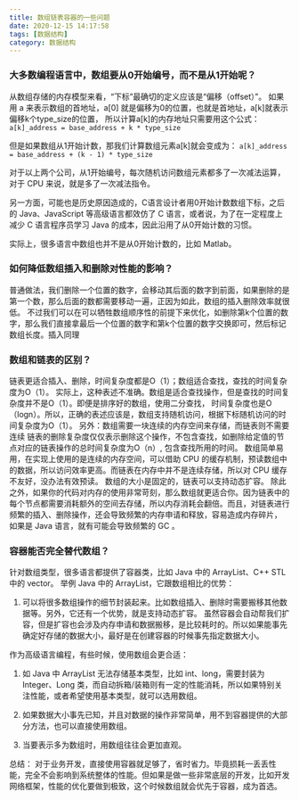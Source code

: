 ```yaml
---
title: 数组链表容器的一些问题
date: 2020-12-15 14:17:58
tags: [数据结构]
category: 数据结构
---
```


### 大多数编程语言中，数组要从0开始编号，而不是从1开始呢？

从数组存储的内存模型来看，“下标”最确切的定义应该是“偏移（offset）”。
如果用 a 来表示数组的首地址，a[0] 就是偏移为0的位置，也就是首地址，a[k]就表示偏移k个type_size的位置，
所以计算a[k]的内存地址只需要用这个公式：
`a[k]_address = base_address + k * type_size`

但是如果数组从1开始计数，那我们计算数组元素a[k]就会变成为：
`a[k]_address = base_address + (k - 1) * type_size`

对于以上两个公司，从1开始编号，每次随机访问数组元素都多了一次减法运算，对于 CPU 来说，就是多了一次减法指令。

另一方面，可能也是历史原因造成的，C语言设计者用0开始计数数组下标，之后的 Java、JavaScript 等高级语言都效仿了 C 语言，或者说，为了在一定程度上减少 C 语言程序员学习 Java 的成本，因此沿用了从0开始计数的习惯。
<!--more -->
实际上，很多语言中数组也并不是从0开始计数的，比如 Matlab。

### 如何降低数组插入和删除对性能的影响？

普通做法，我们删除一个位置的数字，会移动其后面的数字到前面，如果删除的是第一个数，那么后面的数都需要移动一遍，正因为如此，数组的插入删除效率就很低。
不过我们可以在可以牺牲数组顺序性的前提下来优化，如删除第k个位置的数字，那么我们直接拿最后一个位置的数字和第k个位置的数字交换即可，然后标记数组长度。插入同理

### 数组和链表的区别？

链表更适合插入、删除，时间复杂度都是O（1）；数组适合查找，查找的时间复杂度为O（1）。
实际上，这种表述不准确。数组是适合查找操作，但是查找的时间复杂度并不是O（1）。即便是排序好的数组，使用二分查找，
时间复杂度也是O（logn）。所以，正确的表述应该是，数组支持随机访问，根据下标随机访问的时间复杂度为O（1）。
另外：数组需要一块连续的内存空间来存储，而链表则不需要连续
链表的删除复杂度仅仅表示删除这个操作，不包含查找，如删除给定值的节点对应的链表操作的总时间复杂度为O（n）, 包含查找所用的时间。
数组简单易用，在实现上使用的是连续的内存空间，可以借助 CPU 的缓存机制，预读数组中的数据，所以访问效率更高。而链表在内存中并不是连续存储，所以对 CPU 缓存不友好，没办法有效预读。
数组的大小是固定的，链表可以支持动态扩容。
除此之外，如果你的代码对内存的使用非常苛刻，那么数组就更适合你。因为链表中的每个节点都需要消耗额外的空间去存储，所以内存消耗会翻倍。而且，对链表进行频繁的插入、删除操作，还会导致频繁的内存申请和释放，容易造成内存碎片，
如果是 Java 语言，就有可能会导致频繁的 GC 。


### 容器能否完全替代数组？

针对数组类型，很多语言都提供了容器类，比如 Java 中的 ArrayList、C++ STL 中的 vector。
举例 Java 中的 ArrayList，它跟数组相比的优势：
1. 可以将很多数组操作的细节封装起来。比如数组插入、删除时需要搬移其他数据等。另外，它还有一个优势，就是支持动态扩容。
虽然容器会自动帮我们扩容，但是扩容也会涉及内存申请和数据搬移，是比较耗时的。所以如果能事先确定好存储的数据大小，最好是在创建容器的时候事先指定数据大小。

作为高级语言编程，有些时候，使用数组会更合适：
1. 如 Java 中 ArrayList 无法存储基本类型，比如 int、long，需要封装为 Integer、Long 类，而自动拆箱/装箱则有一定的性能消耗，所以如果特别关注性能，或者希望使用基本类型，就可以选用数组。

2. 如果数据大小事先已知，并且对数据的操作非常简单，用不到容器提供的大部分方法，也可以直接使用数组。

3. 当要表示多为数组时，用数组往往会更加直观。

总结： 对于业务开发，直接使用容器就足够了，省时省力。毕竟损耗一丢丢性能，完全不会影响到系统整体的性能。但如果是做一些非常底层的开发，比如开发网络框架，性能的优化要做到极致，这个时候数组就会优先于容器，成为首选。
